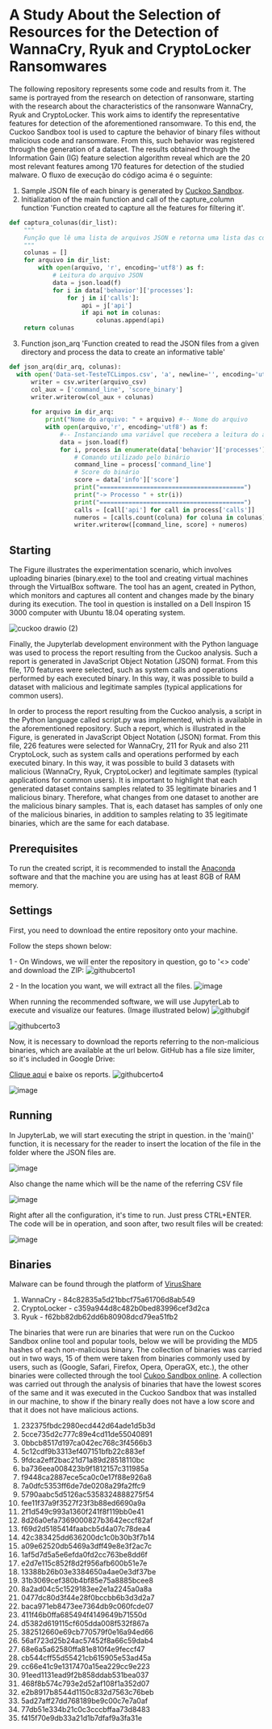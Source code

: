 # A Study About the Selection of Resources for the Detection of WannaCry, Ryuk and CryptoLocker Ransomwares

The following repository represents some code and results from it. The same is portrayed from the research on detection of ransonware, starting with the research about the characteristics of the ransonware WannaCry, Ryuk and CryptoLocker. This work aims to identify the representative features for detection of the aforementioned ransomware. To this end, the Cuckoo Sandbox tool is used to capture the behavior of binary files without malicious code and ransomware. From this, such behavior was registered through the generation of a dataset. The results obtained through the Information Gain (IG) feature selection algorithm reveal which are the 20 most relevant features among 170 features for detection of the studied malware.
O fluxo de execução do código acima é o seguinte:

1. Sample JSON file of each binary is generated by [Cuckoo Sandbox](https://cuckoosandbox.org).
2. Initialization of the main function and call of the capture_column function 'Function created to capture all the features for filtering it'.
```py 
def captura_colunas(dir_list):
    """
    Função que lê uma lista de arquivos JSON e retorna uma lista das colunas a serem incluídas no arquivo CSV de saída
    """
    colunas = []
    for arquivo in dir_list:
        with open(arquivo, 'r', encoding='utf8') as f:
            # Leitura do arquivo JSON
            data = json.load(f) 
            for i in data['behavior']['processes']:
                for j in i['calls']:
                    api = j['api']
                    if api not in colunas:
                        colunas.append(api)
    return colunas
```
3. Function json_arq 'Function created to read the JSON files from a given directory and process the data to create an informative table'
  ```py
def json_arq(dir_arq, colunas):
    with open('Data-set-TesteTCLimpos.csv', 'a', newline='', encoding='utf-8') as arquivo_csv:
        writer = csv.writer(arquivo_csv)
        col_aux = ['command_line', 'score_binary']
        writer.writerow(col_aux + colunas)
        
        for arquivo in dir_arq:
            print("Nome do arquivo: " + arquivo) #-- Nome do arquivo
            with open(arquivo,'r', encoding='utf8') as f:
                #-- Instanciando uma variável que recebera a leitura do arquivo JSON
                data = json.load(f) 	
                for i, process in enumerate(data['behavior']['processes']):
                    # Comando utilizado pelo binário
                    command_line = process['command_line']
                    # Score do binário
                    score = data['info']['score']
                    print("========================================")
                    print("-> Processo " + str(i))
                    print("========================================")
                    calls = [call['api'] for call in process['calls']]
                    numeros = [calls.count(coluna) for coluna in colunas]
                    writer.writerow([command_line, score] + numeros)
  ```

## Starting 

The Figure illustrates the experimentation scenario, which involves uploading binaries (binary.exe) to the tool and creating virtual machines through the VirtualBox software. The tool has an agent, created in Python, which monitors and captures all content and changes made by the binary during its execution. The tool in question is installed on a Dell Inspiron 15 3000 computer with Ubuntu 18.04 operating system.

![cuckoo drawio (2)](https://user-images.githubusercontent.com/51774020/222503136-20e0b5c2-c32f-42ee-bb48-5cfd0ae124e4.png)


Finally, the Jupyterlab development environment with the Python language was used to process the report resulting from the Cuckoo analysis. Such a report is generated in JavaScript Object Notation (JSON) format. From this file, 170 features were selected, such as system calls and operations performed by each executed binary. In this way, it was possible to build a dataset with malicious and legitimate samples (typical applications for common users).

In order to process the report resulting from the Cuckoo analysis, a script in the Python language called script.py was implemented, which is available in the aforementioned repository. Such a report, which is illustrated in the Figure, is generated in JavaScript Object Notation (JSON) format. From this file, 226 features were selected for WannaCry, 211 for Ryuk and also 211 CryptoLock, such as system calls and operations performed by each executed binary. In this way, it was possible to build 3 datasets with malicious (WannaCry, Ryuk, CryptoLocker) and legitimate samples (typical applications for common users). It is important to highlight that each generated dataset contains samples related to 35 legitimate binaries and 1 malicious binary. Therefore, what changes from one dataset to another are the malicious binary samples. That is, each dataset has samples of only one of the malicious binaries, in addition to samples relating to 35 legitimate binaries, which are the same for each database.

## Prerequisites

To run the created script, it is recommended to install the [Anaconda](https://www.anaconda.com/products/distribution) software and that the machine you are using has at least 8GB of RAM memory.

## Settings
First, you need to download the entire repository onto your machine.

Follow the steps shown below:

1 - On Windows, we will enter the repository in question, go to '<> code' and download the ZIP:
![githubcerto1](https://user-images.githubusercontent.com/51774020/222516384-c7829379-c5a8-4367-b400-dee54f5e7976.gif)

2 - In the location you want, we will extract all the files.
![image](https://user-images.githubusercontent.com/51774020/222519289-ab2eb524-e8a6-430f-a43a-77a1b9767e79.png)

When running the recommended software, we will use JupyterLab to execute and visualize our features. (Image illustrated below)
![githubgif](https://user-images.githubusercontent.com/51774020/222509797-9426c199-a253-4c82-8728-6cc57d2db0bb.gif)

![githubcerto3](https://user-images.githubusercontent.com/51774020/222519569-24796901-5d5a-442a-84b0-c05e6dc06264.gif)

Now, it is necessary to download the reports referring to the non-malicious binaries, which are available at the url below. GitHub has a file size limiter, so it's included in Google Drive:

[Clique aqui](https://drive.google.com/drive/folders/1LcO4pn-Op9xZvBIw7NUQFFybP99dZ58B?usp=share_link) e baixe os reports.
![githubcerto4](https://user-images.githubusercontent.com/51774020/222520921-9c5a89bd-36e7-454d-8b66-b25ec0f21215.gif)

![image](https://user-images.githubusercontent.com/51774020/222522272-6ad38570-3650-419b-889c-411bff79a8bd.png)

## Running

In JupyterLab, we will start executing the stript in question. in the 'main()' function, it is necessary for the reader to insert the location of the file in the folder where the JSON files are.

![image](https://user-images.githubusercontent.com/51774020/222523108-1651262c-6f2a-4909-839e-e5d1b59b0734.png)

Also change the name which will be the name of the referring CSV file

![image](https://user-images.githubusercontent.com/51774020/222524473-0061e80d-c54d-4006-9a76-87875eb9baa7.png)

Right after all the configuration, it's time to run. Just press CTRL+ENTER. The code will be in operation, and soon after, two result files will be created:

![image](https://user-images.githubusercontent.com/51774020/222534243-355ba71c-1c59-4e4b-8046-953440fbbfe5.png)

## Binaries

Malware can be found through the platform of [VirusShare](https://virusshare.com)

1. WannaCry             - 84c82835a5d21bbcf75a61706d8ab549
2. CryptoLocker         - c359a944d8c482b0bed83996cef3d2ca
3. Ryuk                 - f62bb82db62dd6b80908dcd79ea51fb2

The binaries that were run are binaries that were run on the Cuckoo Sandbox online tool and popular tools, below we will be providing the MD5 hashes of each non-malicious binary. The collection of binaries was carried out in two ways, 15 of them were taken from binaries commonly used by users, such as (Google, Safari, Firefox, Opera, OperaGX, etc.), the other binaries were collected through the tool [Cukoo Sandbox online](https://cuckoo.cert.ee/analysis/). A collection was carried out through the analysis of binaries that have the lowest scores of the same and it was executed in the Cuckoo Sandbox that was installed in our machine, to show if the binary really does not have a low score and that it does not have malicious actions.

1.  232375fbdc2980ecd442d64ade1d5b3d
2.  5cce735d2c777c89e4cd11de55040891
3.  0bbcb8517d197ca042ec768c3f4566b3
4.  5c12cdf9b3313ef407151bfb22c883ef
5.  9fdca2eff2bac21d71a89d28518110bc
6.  ba736eea008423b9f1812157c311985a
7.  f9448ca2887ece5ca0c0e17f88e926a8
8.  7a0dfc5353ff6de7de0208a29fa2ffc9
9.  5790aabc5d5126ac5358324888275f54
10. fee11f37a9f3527f23f3b88ed6690a9a
11. 2f1d549c993a1360f241f8f119bb0e41
12. 8d26a0efa7369000827b3642eccf82af
13. f69d2d5185414faabcb5d4a07c78dea4
14. 42c383425dd636200dc1c0b30b3f7b14
15. a09e62520db5469a3dff49e8e3f2ac7c
16. 1af5d7d5a5e6efda0fd2cc763be8dd6f
17. e2d7e115c852f8d2f956afb600b51e7e
18. 13388b26b03e3384650a4ae0e3df37be
19. 31b3069cef380b4bf85e75a8885bcee8
20. 8a2ad04c5c1529183ee2e1a2245a0a8a
21. 0477dc80d3f44e28f0bccbb6b3d3d2a7
22. baca971eb8473ee7364db9c060fcde07
23. 411f46b0ffa685494f4149649b71550d
24. d5382d619115cf605dda008f532f867a
25. 382512660e69cb770579f0e16a94ed66
26. 56af723d25b24ac57452f8a66c59dab4
27. 68e6a5a62580ffa81e810f4e9feccf47
28. cb544cff55d55421cb615905e53ad45a
29. cc66e41c9e1317470a15ea229cc9e223
30. 91eed1131ead9f2b858ddab531bea037
31. 468f8b574c793e2d52af108f1a352d07
32. e2b8917b8544d1150c832d7563c76beb
33. 5ad27aff27dd768189be9c00c7e7a0af
34. 77db51e334b21c0c3cccbffaa73d8483
35. f415f70e9db33a21d1b7dfaf9a3fa31e




